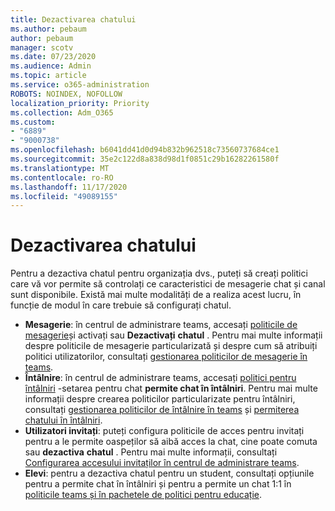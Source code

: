 ```yaml
---
title: Dezactivarea chatului
ms.author: pebaum
author: pebaum
manager: scotv
ms.date: 07/23/2020
ms.audience: Admin
ms.topic: article
ms.service: o365-administration
ROBOTS: NOINDEX, NOFOLLOW
localization_priority: Priority
ms.collection: Adm_O365
ms.custom:
- "6889"
- "9000738"
ms.openlocfilehash: b6041dd41d0d94b832b962518c73560737684ce1
ms.sourcegitcommit: 35e2c122d8a838d98d1f0851c29b16282261580f
ms.translationtype: MT
ms.contentlocale: ro-RO
ms.lasthandoff: 11/17/2020
ms.locfileid: "49089155"
---
```

# <a name="disable-chat"></a>Dezactivarea chatului

Pentru a dezactiva chatul pentru organizația dvs., puteți să creați politici care vă vor permite să controlați ce caracteristici de mesagerie chat și canal sunt disponibile. Există mai multe modalități de a realiza acest lucru, în funcție de modul în care trebuie să configurați chatul.

- **Mesagerie**: în centrul de administrare teams, accesați [politicile de mesagerie](https://admin.teams.microsoft.com/)și activați sau **Dezactivați** **chatul** . Pentru mai multe informații despre politicile de mesagerie particularizată și despre cum să atribuiți politici utilizatorilor, consultați [gestionarea politicilor de mesagerie în teams](https://docs.microsoft.com/microsoftteams/messaging-policies-in-teams).
- **Întâlnire**: în centrul de administrare teams, accesați [politici pentru întâlniri](https://admin.teams.microsoft.com/) -setarea pentru chat **permite chat în întâlniri**. Pentru mai multe informații despre crearea politicilor particularizate pentru întâlniri, consultați [gestionarea politicilor de întâlnire în teams](https://docs.microsoft.com/microsoftteams/meeting-policies-in-teams) și [permiterea chatului în întâlniri](https://docs.microsoft.com/microsoftteams/meeting-policies-in-teams#allow-chat-in-meetings).
- **Utilizatori invitați**: puteți configura politicile de acces pentru invitați pentru a le permite oaspeților să aibă acces la chat, cine poate comuta sau **dezactiva** **chatul** . Pentru mai multe informații, consultați [Configurarea accesului invitaților în centrul de administrare teams](https://docs.microsoft.com/microsoftteams/set-up-guests#configure-guest-access-in-the-teams-admin-center).
- **Elevi**: pentru a dezactiva chatul pentru un student, consultați opțiunile pentru a permite chat în întâlniri și pentru a permite un chat 1:1 în [politicile teams și în pachetele de politici pentru educație](https://docs.microsoft.com/microsoftteams/policy-packages-edu).





